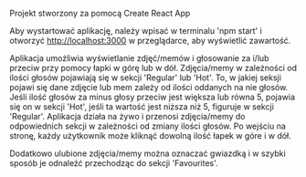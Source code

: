 Projekt stworzony za pomocą Create React App

Aby wystartować aplikację, należy wpisać w terminalu 'npm start' i otworzyć [http://localhost:3000](http://localhost:3000) w przeglądarce, aby wyświetlić zawartość.

Aplikacja umożliwia wyświetlanie zdjęć/memów i głosowanie za i/lub przeciw przy pomocy łapki w górę lub w dół. Zdjęcia/memy w zależności od ilości głosów pojawiają się w sekcji 'Regular' lub 'Hot'. To, w jakiej seksji pojawi się dane zdjęcie lub mem zależy od ilości oddanych na nie głosów. Jeśli ilość głosów za minus głosy przeciw jest większa lub równa 5, pojawia się on w sekcji 'Hot', jeśli ta wartość jest niższa niż 5, figuruje w sekcji 'Regular'. Aplikacja działa na żywo i przenosi zdjęcia/memy do odpowiednich sekcji w zależności od zmiany ilości głosów. Po wejściu na stronę, każdy użytkownik może kliknąć dowolną ilość łapek w góre i w dół.

Dodatkowo ulubione zdjęcia/memy można oznaczać gwiazdką i w szybki sposób je odnaleźć przechodząc do sekcji 'Favourites'.